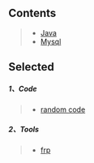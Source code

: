 
## Contents
> * [Java](https://github.com/WraithBorg/Blog/projects/1)
> * [Mysql](https://github.com/WraithBorg/Blog/projects/2)
## Selected
##### 1、Code
>* [random code](https://github.com/WraithBorg/Blog/issues/4)

##### 2、Tools
>* [frp](https://github.com/WraithBorg/Blog/issues/5)
